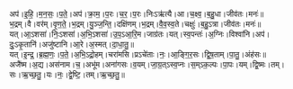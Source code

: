 

  
अप॑।इ॒हि॒।म॒न॒सः॒।प॒ते॒।अप॑।क्रा॒म॒।प॒रः।च॒र॒।प॒रः।निःऽऋ॑त्यै।आ।च॒क्ष्व॒।ब॒हु॒धा।जीव॑तः।मनः॑॥  
भ॒द्रम्।वै।वर॑म्।वृ॒ण॒ते॒।भ॒द्रम्।यु॒ञ्ज॒न्ति॒।दक्षि॑णम्।भ॒द्रम्।वै॒व॒स्व॒ते।चक्षुः॑।ब॒हु॒ऽत्रा।जीव॑तः।मनः॑॥  
यत्।आ॒ऽशसा॑।निः॒ऽशसा॑।अ॒भि॒ऽशसा॑।उ॒प॒ऽआ॒रि॒म।जाग्र॑तः।यत्।स्व॒पन्तः॑।अ॒ग्निः।विश्वा॑नि।अप॑।दुः॒ऽकृ॒तानि॑।अजु॑ष्टानि।आ॒रे।अ॒स्मत्।दा॒धा॒तु॒॥  
यत्।इ॒न्द्र॒।ब्र॒ह्म॒णः॒।प॒ते॒।अ॒भि॒ऽद्रो॒हम्।चरा॑मसि।प्रऽचे॑ताः।नः॒।आ॒ङ्गि॒र॒सः।द्वि॒ष॒ताम्।पा॒तु॒।अंह॑सः॥  
अजै॑ष्म।अ॒द्य।अस॑नाम।च॒।अभू॑म।अना॑गसः।व॒यम्।जा॒ग्र॒त्ऽस्व॒प्नः।स॒म्ऽक॒ल्पः।पा॒पः।यम्।द्वि॒ष्मः।तम्।सः।ऋ॒च्छ॒तु॒।यः।नः॒।द्वे॒ष्टि॒।तम्।ऋ॒च्छ॒तु॒॥  
